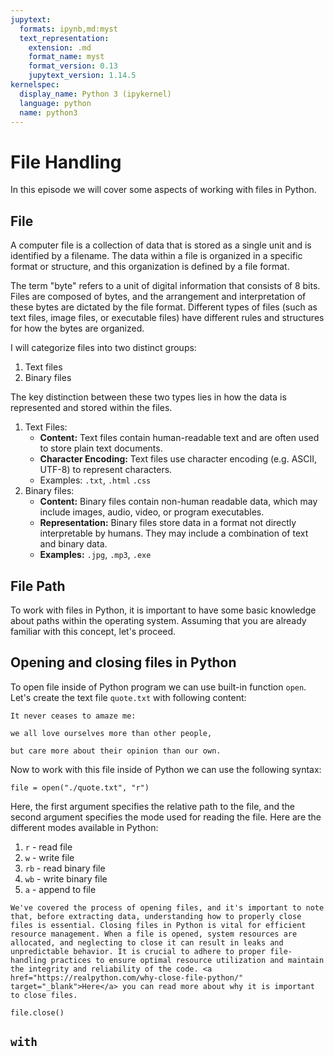 ```yaml
---
jupytext:
  formats: ipynb,md:myst
  text_representation:
    extension: .md
    format_name: myst
    format_version: 0.13
    jupytext_version: 1.14.5
kernelspec:
  display_name: Python 3 (ipykernel)
  language: python
  name: python3
---
```

# File Handling

In this episode we will cover some aspects of working with files in Python.


## File

A computer file is a collection of data that is stored as a single unit and is identified by a filename. The data within a file is organized in a specific format or structure, and this organization is defined by a file format.

The term "byte" refers to a unit of digital information that consists of 8 bits. Files are composed of bytes, and the arrangement and interpretation of these bytes are dictated by the file format. Different types of files (such as text files, image files, or executable files) have different rules and structures for how the bytes are organized.

I will categorize files into two distinct groups:
1. Text files
2. Binary files

The key distinction between these two types lies in how the data is represented and stored within the files.


1. Text Files:
    * **Content:** Text files contain human-readable text and are often used to store plain text documents.
    * **Character Encoding:** Text files use character encoding (e.g. ASCII, UTF-8) to represent characters.
    * Examples: `.txt`, `.html` `.css`
2. Binary files:
    * **Content:** Binary files contain non-human readable data, which may include images, audio, video, or program executables.
    * **Representation:** Binary files store data in a format not directly interpretable by humans. They may include a combination of text and binary data.
    * **Examples:** `.jpg`, `.mp3`, `.exe`
    

## File Path

To work with files in Python, it is important to have some basic knowledge about paths within the operating system. Assuming that you are already familiar with this concept, let's proceed.



## Opening and closing files in Python

To open file inside of Python program we can use built-in function `open`.
Let's create the text file `quote.txt` with following content:

```{admonition} File Content
It never ceases to amaze me:

we all love ourselves more than other people, 

but care more about their opinion than our own.
```

Now to work with this file inside of Python we can use the following syntax:
```{code-cell} ipython3
file = open("./quote.txt", "r")
```
Here, the first argument specifies the relative path to the file, and the second argument specifies the mode used for reading the file.
Here are the different modes available in Python:

1. `r` - read file
2. `w` - write file
3. `rb` - read binary file
4. `wb` - write binary file
5. `a` - append to file


```{warning}
We've covered the process of opening files, and it's important to note that, before extracting data, understanding how to properly close files is essential. Closing files in Python is vital for efficient resource management. When a file is opened, system resources are allocated, and neglecting to close it can result in leaks and unpredictable behavior. It is crucial to adhere to proper file-handling practices to ensure optimal resource utilization and maintain the integrity and reliability of the code. <a href="https://realpython.com/why-close-file-python/" target="_blank">Here</a> you can read more about why it is important to close files.
```


```{code-cell} ipython3
file.close()
```

## `with` 
